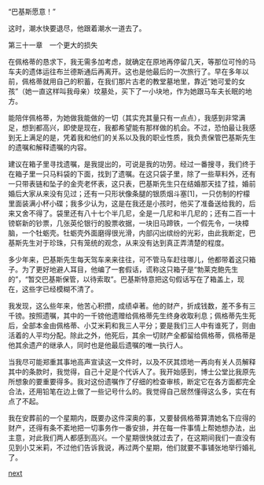
“巴基斯愿意！”

这时，潮水快要退尽，他跟着潮水一道去了。

第三十一章　一个更大的损失

在佩格蒂的恳求下，我无需多加考虑，就确定在原地再停留几天，等那位可怜的马车夫的遗体运往布兰德斯通后再离开。这也是他最后的一次旅行了。早在多年以前，佩格蒂就用自己的积蓄，在我们那片古老的教堂墓地里，靠近“她可爱的女孩”（她一直这样叫我母亲）坟墓处，买下了一小块地，作为她跟马车夫长眠的地方。

能陪伴佩格蒂，为她做我能做的一切（其实充其量只有一点点），我感到非常满足，想到都高兴，即使是现在，我都希望能有那样做的机会。不过，恐怕最让我感到无上满足的是，凭着我和他们的关系以及我的职业性质，我负责保管巴基斯先生的遗嘱和解释遗嘱的内容。

建议在箱子里寻找遗嘱，是我提出的，可说是我的功劳。经过一番搜寻，我们终于在箱子里一只马料袋的下面，找到了遗嘱。在这只袋子里，除了一些草料外，还有一只带表链和坠子的金壳老怀表，这只表，巴基斯先生只在结婚那天挂了挂，婚前婚后大家从来没有见过；还有一只形状像条腿的银质烟斗塞[1]，一只仿制的柠檬里面装满小杯小碟；我多少认为，这是在我还是小孩时，他买了准备送给我的，后来又舍不得了。袋里还有八十七个半几尼，全是一几尼和半几尼的；还有二百一十镑崭新的钞票，几张英伦银行的股票收据，一块旧马蹄铁，一个假先令，一块樟脑，一个牡蛎壳。牡蛎壳外面磨得很光滑，内部闪出缤纷的光彩，由此我断定，巴基斯先生对于珍珠，只有笼统的观念，从来没有达到真正弄清楚的程度。

多少年来，巴基斯先生每天驾车来来往往，可不管马车赶往哪儿，他都带着这只箱子。为了更好地避人耳目，他编了一套假话，谎称这只箱子是“勃莱克鲍先生的”，“暂交巴基斯保管，以待索取”。巴基斯特意把这句假话写在了箱盖上，现在，这些字已经模糊不清了。

我发现，这么些年来，他苦心积攒，成绩卓著。他的财产，折成钱数，差不多有三千镑。按照遗嘱，其中的一千镑他遗赠给佩格蒂先生终身收取利息；佩格蒂先生死后，全部本金由佩格蒂、小艾米莉和我三人平分；要是我们三人中有谁死了，则由活着的人平均分配。除此之外，他死后，其余一切财产全都留给佩格蒂，佩格蒂是他其余遗产的继承人，同时也是他最后遗嘱的唯一执行人。

当我尽可能郑重其事地高声宣读这一文件时，以及不厌其烦地一再向有关人员解释其中的条款时，我觉得，自己十足是个代诉人了。我开始感到，博士公堂比我原先所想象的要重要得多。我对这份遗嘱作了仔细的检查审核，断定它在各方面都完全合法，还用铅笔在边上做了一些记号什么的。我觉得自己居然懂得这么多，实在有点了不起。

我在安葬前的一个星期内，既要办这件深奥的事，又要替佩格蒂算清她名下应得的财产，还得有条不紊地把一切事务作一番安排，并在每一件事情上帮她想办法，出主意，对此我们两人都感到高兴。一个星期很快就过去了，在这期间我们一直没有见到小艾米莉，不过他们告诉我说，再过两个星期，他们就要不事铺张地举行婚礼了。

[next](page399)